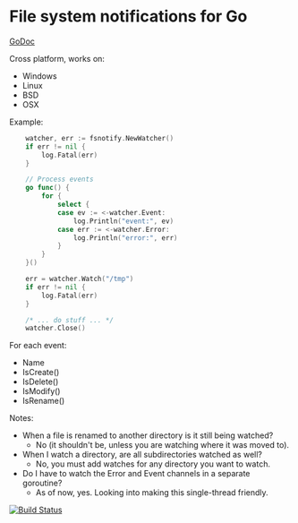 # File system notifications for Go

[GoDoc](http://go.pkgdoc.org/github.com/howeyc/fsnotify)

Cross platform, works on:
* Windows
* Linux
* BSD
* OSX

Example:
```go
    watcher, err := fsnotify.NewWatcher()
    if err != nil {
        log.Fatal(err)
    }

    // Process events
    go func() {
        for {
            select {
            case ev := <-watcher.Event:
                log.Println("event:", ev)
            case err := <-watcher.Error:
                log.Println("error:", err)
            }
        }
    }()

    err = watcher.Watch("/tmp")
    if err != nil {
        log.Fatal(err)
    }

    /* ... do stuff ... */
    watcher.Close()
```

For each event:
* Name
* IsCreate()
* IsDelete()
* IsModify()
* IsRename()

Notes:
* When a file is renamed to another directory is it still being watched?
    * No (it shouldn't be, unless you are watching where it was moved to).
* When I watch a directory, are all subdirectories watched as well?
    * No, you must add watches for any directory you want to watch.
* Do I have to watch the Error and Event channels in a separate goroutine?
    * As of now, yes. Looking into making this single-thread friendly.

[![Build Status](https://secure.travis-ci.org/howeyc/fsnotify.png?branch=master)](http://travis-ci.org/howeyc/fsnotify)

